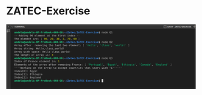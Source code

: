 # ZATEC-Exercise
![alt text](https://github.com/tuyizerejean/ZATEC-Exercise/blob/ft-zatecWork/ZATECexercise.png?raw=true)
